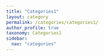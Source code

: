 ```yaml
---
title: "Categories1"
layout: category
permalink: /categories/categories1/
author_profile: true
taxonomy: Categories1
sidebar:
  nav: "categories"
---
```

